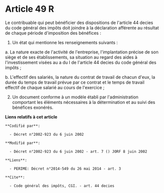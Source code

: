 # Article 49 R

Le contribuable qui peut bénéficier des dispositions de l'article 44 decies du code général des impôts doit joindre à la
déclaration afférente au résultat de chaque période d'imposition des bénéfices : 

1. Un état qui mentionne les renseignements suivants : 

a. La nature exacte de l'activité de l'entreprise, l'implantation précise de son siège et de ses établissements, sa situation
au regard des aides à l'investissement visées au a du I de l'article 44 decies du code général des impôts ; 

b. L'effectif des salariés, la nature du contrat de travail de chacun d'eux, la durée du temps de travail prévue par ce
contrat et le temps de travail effectif de chaque salarié au cours de l'exercice ; 

2. Un document conforme à un modèle établi par l'administration comportant les éléments nécessaires à la détermination et au
suivi des bénéfices exonérés.

**Liens relatifs à cet article**

	**Codifié par**:

	  - Décret n°2002-923 du 6 juin 2002

	**Modifié par**:

	  - Décret n°2002-923 du 6 juin 2002 - art. 7 () JORF 8 juin 2002

	**Liens**:

	  - PERIME: Décret n°2014-549 du 26 mai 2014 - art. 3

	**Cite**:

	  - Code général des impôts, CGI. - art. 44 decies
